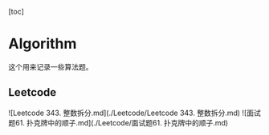 [toc]

# Algorithm

这个用来记录一些算法题。

## Leetcode

![Leetcode 343. 整数拆分.md](./Leetcode/Leetcode 343. 整数拆分.md)
![面试题61. 扑克牌中的顺子.md](./Leetcode/面试题61. 扑克牌中的顺子.md)

